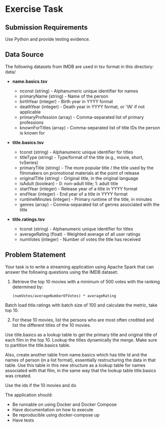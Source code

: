 # Exercise Task

## Submission Requirements
 
Use Python and provide testing evidence.
 
## Data Source
    
The following datasets from IMDB are used in tsv format in this directory: data/

- **name.basics.tsv**
  - nconst (string) - Alphanumeric unique identifier for names
  - primaryName (string) - Name of the person
  - birthYear (integer) - Birth year in YYYY format
  - deathYear (integer) - Death year in YYYY format, or '\\N' if not applicable
  - primaryProfession (array) - Comma-separated list of primary professions
  - knownForTitles (array) - Comma-separated list of title IDs the person is known for

- **title.basics.tsv**
  - tconst (string) - Alphanumeric unique identifier for titles
  - titleType (string) - Type/format of the title (e.g., movie, short, tvSeries)
  - primaryTitle (string) - The more popular title / the title used by the filmmakers on promotional materials at the point of release
  - originalTitle (string) - Original title, in the original language
  - isAdult (boolean) - 0: non-adult title; 1: adult title
  - startYear (integer) - Release year of a title in YYYY format
  - endYear (integer) - End year of a title in YYYY format
  - runtimeMinutes (integer) - Primary runtime of the title, in minutes
  - genres (array) - Comma-separated list of genres associated with the title

- **title.ratings.tsv**
  - tconst (string) - Alphanumeric unique identifier for titles
  - averageRating (float) - Weighted average of all user ratings
  - numVotes (integer) - Number of votes the title has received

## Problem Statement
 
Your task is to write a streaming application using Apache Spark that can answer the following questions using the IMDB dataset:
 
1. Retrieve the top 10 movies with a minimum of 500 votes with the ranking determined by:
   ```
   (numVotes/averageNumberOfVotes) * averageRating
   ```


Batch load title.ratings with batch size of 100 and calculate the metric, take top 10.
 
2. For these 10 movies, list the persons who are most often credited and list the different titles of the 10 movies.

Use title.basics as a lookup table to get the primary title and original title of each film in the top 10. Lookup the titles dynamically the merge. Make sure to partition the title.basics table.

Also, create another table from name.basics which has title Id and the names of person (in a list format), essentially restructuring the data in that table. Use this table in this new structure as a lookup table for names associated with that film, in the same way that the lookup table title.basics was created.

Use the ids if the 10 movies and do 
 
The application should:
- Be runnable on using Docker and Docker Compose
- Have documentation on how to execute
- Be reproducible using docker-compose up
- Have tests
